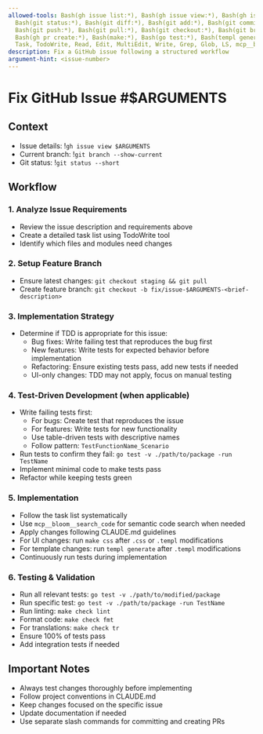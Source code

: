 ```yaml
---
allowed-tools: Bash(gh issue list:*), Bash(gh issue view:*), Bash(gh issue create:*),
  Bash(git status:*), Bash(git diff:*), Bash(git add:*), Bash(git commit:*),
  Bash(git push:*), Bash(git pull:*), Bash(git checkout:*), Bash(git branch:*),
  Bash(gh pr create:*), Bash(make:*), Bash(go test:*), Bash(templ generate:*),
  Task, TodoWrite, Read, Edit, MultiEdit, Write, Grep, Glob, LS, mcp__bloom__search_code
description: Fix a GitHub issue following a structured workflow
argument-hint: <issue-number>
---
```


# Fix GitHub Issue #$ARGUMENTS

## Context
- Issue details: !`gh issue view $ARGUMENTS`
- Current branch: !`git branch --show-current`
- Git status: !`git status --short`

## Workflow

### 1. Analyze Issue Requirements
- Review the issue description and requirements above
- Create a detailed task list using TodoWrite tool
- Identify which files and modules need changes

### 2. Setup Feature Branch
- Ensure latest changes: `git checkout staging && git pull`
- Create feature branch: `git checkout -b fix/issue-$ARGUMENTS-<brief-description>`

### 3. Implementation Strategy
- Determine if TDD is appropriate for this issue:
  - Bug fixes: Write failing test that reproduces the bug first
  - New features: Write tests for expected behavior before implementation
  - Refactoring: Ensure existing tests pass, add new tests if needed
  - UI-only changes: TDD may not apply, focus on manual testing

### 4. Test-Driven Development (when applicable)
- Write failing tests first:
  - For bugs: Create test that reproduces the issue
  - For features: Write tests for new functionality
  - Use table-driven tests with descriptive names
  - Follow pattern: `TestFunctionName_Scenario`
- Run tests to confirm they fail: `go test -v ./path/to/package -run TestName`
- Implement minimal code to make tests pass
- Refactor while keeping tests green

### 5. Implementation
- Follow the task list systematically
- Use `mcp__bloom__search_code` for semantic code search when needed
- Apply changes following CLAUDE.md guidelines
- For UI changes: run `make css` after `.css` or `.templ` modifications
- For template changes: run `templ generate` after `.templ` modifications
- Continuously run tests during implementation

### 6. Testing & Validation
- Run all relevant tests: `go test -v ./path/to/modified/package`
- Run specific test: `go test -v ./path/to/package -run TestName`
- Run linting: `make check lint`
- Format code: `make check fmt`
- For translations: `make check tr`
- Ensure 100% of tests pass
- Add integration tests if needed

## Important Notes
- Always test changes thoroughly before implementing
- Follow project conventions in CLAUDE.md
- Keep changes focused on the specific issue
- Update documentation if needed
- Use separate slash commands for committing and creating PRs
